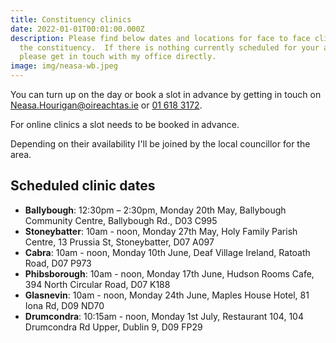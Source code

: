 ```yaml
---
title: Constituency clinics
date: 2022-01-01T00:01:00.000Z
description: Please find below dates and locations for face to face clinics in
  the constituency.  If there is nothing currently scheduled for your area
  please get in touch with my office directly.
image: img/neasa-wb.jpeg
---
```

You can turn up on the day or book a slot in advance by getting in touch on [Neasa.Hourigan@oireachtas.ie](mailto:neasa.hourigan@oireachtas.ie?subject=Constituency%20clinic%20booking&body=Dear%20Neasa%2C%0D%0A%0D%0AI'd%20meet%20with%20you%20to%20discuss%20%3Cissue%3E.%0D%0A%0D%0AI'd%20like%20to%20attend%20the%20clinic%20on%20%3Cdate%3E%20at%20%3Ctime%3E%20in%20%3Clocation%3E) or [01 618 3172](tel:+35316183172).

For online clinics a slot needs to be booked in advance.

Depending on their availability I'll be joined by the local councillor for the area.

## Scheduled clinic dates

* **Ballybough**: 12:30pm – 2:30pm, Monday 20th May, Ballybough Community Centre, Ballybough Rd., D03 C995
* **Stoneybatter**: 10am - noon, Monday 27th May, Holy Family Parish Centre, 13 Prussia St, Stoneybatter, D07 A097
* **Cabra**: 10am - noon, Monday 10th June, Deaf Village Ireland, Ratoath Road, D07 P973
* **Phibsborough**: 10am - noon, Monday 17th June, Hudson Rooms Cafe, 394 North Circular Road, D07 K188
* **Glasnevin**: 10am - noon, Monday 24th June, Maples House Hotel, 81 Iona Rd, D09 ND70
* **Drumcondra**: 10:15am - noon, Monday 1st July, Restaurant 104, 104 Drumcondra Rd Upper, Dublin 9, D09 FP29

<!--
* **Ballybough**: 12:30pm – 2:30pm, Monday 12th February, Ballybough Community Centre, Ballybough Rd., D03 C995
* **East Wall**: 10am - noon, Monday 19th February, Sean O’Casey Community Centre, St Mary’s Rd, East Wall, D03 AY74
* **North City**: 10am – noon, Monday 26th February – Teachers' Club, 36 Parnell Square West, D01T6V6
* **Markets Area**: 10am - noon, Monday 4th March, Macro Community Resource Centre, 1 Green St, D07 X6NR
* **Stoneybatter**: 10am - noon, Monday 11th March, Holy Family Parish Centre, 13 Prussia St, Stoneybatter, D07 A097
* **Cabra**: 10am - noon, Monday 25th March, Deaf Village Ireland, Ratoath Road, D07 P973
* **Phibsborough**: 10am - noon, Monday 8th April, Hudson Rooms Cafe, 394 North Circular Road, D07 K188
* **Glasnevin**: 10am - noon, Monday 15th April, Maples House Hotel, 81 Iona Rd, D09 ND70
* **Drumcondra**: 10:15am - noon, Monday 22nd April, Restaurant 104, 104 Drumcondra Rd Upper, Dublin 9, D09 FP29
-->


